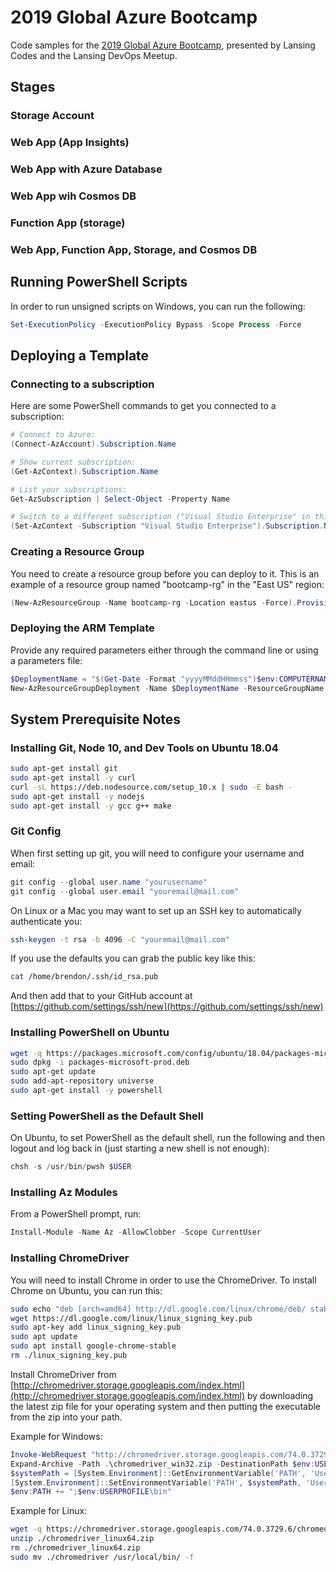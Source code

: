 # 2019 Global Azure Bootcamp

Code samples for the [2019 Global Azure Bootcamp](https://www.digestibledevops.com/devops/2019/03/27/global-azure-bootcamp.html), presented by Lansing Codes and the Lansing DevOps Meetup.

## Stages

### Storage Account

### Web App (App Insights)

### Web App with Azure Database

### Web App wih Cosmos DB

### Function App (storage)

### Web App, Function App, Storage, and Cosmos DB

## Running PowerShell Scripts

In order to run unsigned scripts on Windows, you can run the following:

```powershell
Set-ExecutionPolicy -ExecutionPolicy Bypass -Scope Process -Force
```

## Deploying a Template

### Connecting to a subscription

Here are some PowerShell commands to get you connected to a subscription:

```powershell
# Connect to Azure:
(Connect-AzAccount).Subscription.Name

# Show current subscription:
(Get-AzContext).Subscription.Name

# List your subscriptions:
Get-AzSubscription | Select-Object -Property Name

# Switch to a different subscription ("Visual Studio Enterprise" in this case):
(Set-AzContext -Subscription "Visual Studio Enterprise").Subscription.Name
```

### Creating a Resource Group

You need to create a resource group before you can deploy to it. This is an example of a resource group named "bootcamp-rg" in the "East US" region:

```powershell
(New-AzResourceGroup -Name bootcamp-rg -Location eastus -Force).ProvisioningState
```

### Deploying the ARM Template

Provide any required parameters either through the command line or using a parameters file:

```powershell
$DeploymentName = "$(Get-Date -Format "yyyyMMddHHmmss")$env:COMPUTERNAME"
New-AzResourceGroupDeployment -Name $DeploymentName -ResourceGroupName bootcamp-rg -Mode Incremental -TemplateFile .\stage-01\autodeploy.json
```

## System Prerequisite Notes

### Installing Git, Node 10, and Dev Tools on Ubuntu 18.04

```bash
sudo apt-get install git
sudo apt-get install -y curl
curl -sL https://deb.nodesource.com/setup_10.x | sudo -E bash -
sudo apt-get install -y nodejs
sudo apt-get install -y gcc g++ make

```

### Git Config

When first setting up git, you will need to configure your username and email:

```powershell
git config --global user.name "yourusername"
git config --global user.email "youremail@mail.com"
```

On Linux or a Mac you may want to set up an SSH key to automatically authenticate you:

```bash
ssh-keygen -t rsa -b 4096 -C "youremail@mail.com"
```

If you use the defaults you can grab the public key like this:

```bash
cat /home/brendon/.ssh/id_rsa.pub
```

And then add that to your GitHub account at [https://github.com/settings/ssh/new](https://github.com/settings/ssh/new)

### Installing PowerShell on Ubuntu

```bash
wget -q https://packages.microsoft.com/config/ubuntu/18.04/packages-microsoft-prod.deb
sudo dpkg -i packages-microsoft-prod.deb
sudo apt-get update
sudo add-apt-repository universe
sudo apt-get install -y powershell
```

### Setting PowerShell as the Default Shell

On Ubuntu, to set PowerShell as the default shell, run the following and then logout and log back in (just starting a new shell is not enough):

```powershell
chsh -s /usr/bin/pwsh $USER
```

### Installing Az Modules

From a PowerShell prompt, run:

```powershell
Install-Module -Name Az -AllowClobber -Scope CurrentUser
```

### Installing ChromeDriver

You will need to install Chrome in order to use the ChromeDriver. To install Chrome on Ubuntu, you can run this:

```bash
sudo echo "deb [arch=amd64] http://dl.google.com/linux/chrome/deb/ stable main" | sudo tee /etc/apt/sources.list.d/google-chrome.list
wget https://dl.google.com/linux/linux_signing_key.pub
sudo apt-key add linux_signing_key.pub
sudo apt update
sudo apt install google-chrome-stable
rm ./linux_signing_key.pub
```

Install ChromeDriver from [http://chromedriver.storage.googleapis.com/index.html](http://chromedriver.storage.googleapis.com/index.html) by downloading the latest zip file for your operating system and then putting the executable from the zip into your path.

Example for Windows:

```powershell
Invoke-WebRequest "http://chromedriver.storage.googleapis.com/74.0.3729.6/chromedriver_win32.zip" -OutFile chromedriver_win32.zip
Expand-Archive -Path .\chromedriver_win32.zip -DestinationPath $env:USERPROFILE\bin
$systemPath = [System.Environment]::GetEnvironmentVariable('PATH', 'User') + ";$env:USERPROFILE\bin" -replace ';;',';'
[System.Environment]::SetEnvironmentVariable('PATH', $systemPath, 'User')
$env:PATH += ";$env:USERPROFILE\bin"
```

Example for Linux:

```bash
wget -q https://chromedriver.storage.googleapis.com/74.0.3729.6/chromedriver_linux64.zip
unzip ./chromedriver_linux64.zip
rm ./chromedriver_linux64.zip
sudo mv ./chromedriver /usr/local/bin/ -f
```